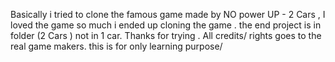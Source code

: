Basically i tried to clone the famous game made by NO power UP - 2 Cars , I loved the game so much i ended up cloning the game . the end project is in folder (2 Cars ) not in 1 car. Thanks for trying . All credits/ rights goes to the real game makers. this is for only learning purpose/
